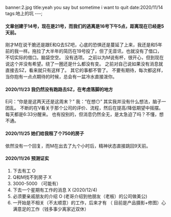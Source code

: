 banner:2.jpg
title:yeah you say but sometime i want to quit
date:2020/11/14
tags:地上的坑
---;
#### 文章创建于14号，现在是21号，而我们的逃离是16号下午5点，距离现在已经是5天前。

刚才M在说干脆还是跟E和Q去SZ吧，心底的恐惧还是蔓延了上来，我还是和5年前的我一样。拖拉了大半年的简历在19号投了，但了无音讯，也就没有了借口，不切实际的借口。脑袋空空。
没有选项。
之前以为M说有杯，很开心，但到现在说这个并没有希望。绕了一圈还是什么都没有变。
之前对自己说如果没有消息就直接去SZ，看来就只有这样了。
其它的事都不管了。
不要有期待，每次都这样，当你抱有一点点期待的时候，总会有一盆冷水直接泼你。

#### 2020/11/23 我仍然没有跑路去SZ，在考虑落脚的地方
E问：“你是是这两天还是这周末？”
我：“在想😶”
其实我并没有什么想法，脑子一团乱。
不断的在V看关于那个公司的评价、流程，然后在提高/降低期望中摇摆。
每天都是6:33分醒来。
也有投别的，但消息仍然全无，是太急迫了吗？不懂，想不通。

#### 2020/11/25 她们给我租了个750的房子
依然没有一个回复，而M在出去了九个小时后，精神状态直接跳回9天前。

#### 2020/11/26 预测证实
1. 下去有工 O
2. Q和M找不到房子 X
3. 3000-5000 （可能有）
4. 下去一个星期有工作的消息 X (2020/12/4)
5. 必须要亲戚朋友的介绍 O (老哥介绍到他朋友（老板）的公司做美公)
6. 一开始是不相关（不太顺意）的工作，后来才有 （ 目前是产品摄影+修图）心满意足的工作（钱多事少离家近双休）

